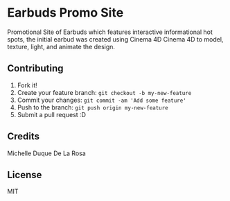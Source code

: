 # Earbuds Promo Site

Promotional Site of Earbuds which features interactive informational hot spots, the initial earbud was created using Cinema 4D Cinema 4D to model, texture, light, and animate the design.

## Contributing

1. Fork it!
2. Create your feature branch: `git checkout -b my-new-feature`
3. Commit your changes: `git commit -am 'Add some feature'`
4. Push to the branch: `git push origin my-new-feature`
5. Submit a pull request :D

## Credits

Michelle Duque De La Rosa

## License

MIT
